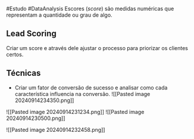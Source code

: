 #Estudo #DataAnalysis
Escores (*score*) são medidas numéricas que representam a quantidade ou grau de algo.

## Lead Scoring
Criar um score e através dele ajustar o processo para priorizar os clientes certos.

## Técnicas
- Criar um fator de conversão de sucesso e analisar como cada característica influencia na conversão.
![[Pasted image 20240914234350.png]]

![[Pasted image 20240914231234.png]]
![[Pasted image 20240914230500.png]]

![[Pasted image 20240914232458.png]]